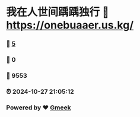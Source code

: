 # 我在人世间踽踽独行 :link: https://onebuaaer.us.kg/ 
### :page_facing_up: [5](https://onebuaaer.us.kg//tag.html) 
### :speech_balloon: 0 
### :hibiscus: 9553 
### :alarm_clock: 2024-10-27 21:05:12 
### Powered by :heart: [Gmeek](https://github.com/Meekdai/Gmeek)
